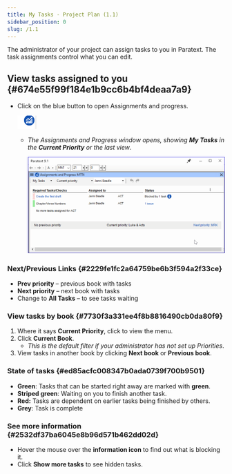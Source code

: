 ```yaml
---
title: My Tasks - Project Plan (1.1)
sidebar_position: 0
slug: /1.1
---
```




The administrator of your project can assign tasks to you in Paratext. The task assignments control what you can edit.


## View tasks assigned to you {#674e55f99f184e1b9cc6b4bf4deaa7a9}

- Click on the blue button to open Assignments and progress.

	![](/notion_imgs/928198510.png)

	- _The Assignments and Progress window opens, showing_ _**My Tasks**_ _in the_ _**Current Priority**_ _or the last view_.

		![](/notion_imgs/1232390521.png)


### Next/Previous Links {#2229fe1fc2a64759be6b3f594a2f33ce}

- **Prev priority** – previous book with tasks
- **Next priority** – next book with tasks
- Change to **All Tasks** – to see tasks waiting

### View tasks by book {#7730f3a331ee4f8b8816490cb0da80f9}

1. Where it says **Current Priority**, click to view the menu.
1. Click **Current Book**.
	- _This is the default filter if your administrator has not set up Priorities_.
1. View tasks in another book by clicking **Next book** or **Previous book**.

### State of tasks {#ed85acfc008347b0ada0739f700b9501}

- **Green**: Tasks that can be started right away are marked with **green**.
- **Striped green**: Waiting on you to finish another task.
- **Red:** Tasks are dependent on earlier tasks being finished by others.
- **Grey**: Task is complete

### **See more information** {#2532df37ba6045e8b96d571b462dd02d}

- Hover the mouse over the **information icon** to find out what is blocking it.
- Click **Show more tasks** to see hidden tasks.
